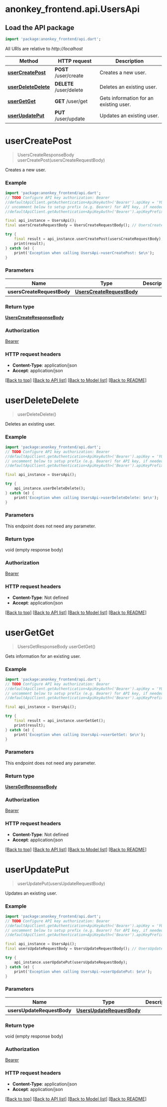 # anonkey_frontend.api.UsersApi

## Load the API package
```dart
import 'package:anonkey_frontend/api.dart';
```

All URIs are relative to *http://localhost*

Method | HTTP request | Description
------------- | ------------- | -------------
[**userCreatePost**](UsersApi.md#usercreatepost) | **POST** /user/create | Creates a new user.
[**userDeleteDelete**](UsersApi.md#userdeletedelete) | **DELETE** /user/delete | Deletes an existing user.
[**userGetGet**](UsersApi.md#usergetget) | **GET** /user/get | Gets information for an existing user.
[**userUpdatePut**](UsersApi.md#userupdateput) | **PUT** /user/update | Updates an existing user.


# **userCreatePost**
> UsersCreateResponseBody userCreatePost(usersCreateRequestBody)

Creates a new user.

### Example
```dart
import 'package:anonkey_frontend/api.dart';
// TODO Configure API key authorization: Bearer
//defaultApiClient.getAuthentication<ApiKeyAuth>('Bearer').apiKey = 'YOUR_API_KEY';
// uncomment below to setup prefix (e.g. Bearer) for API key, if needed
//defaultApiClient.getAuthentication<ApiKeyAuth>('Bearer').apiKeyPrefix = 'Bearer';

final api_instance = UsersApi();
final usersCreateRequestBody = UsersCreateRequestBody(); // UsersCreateRequestBody | 

try {
    final result = api_instance.userCreatePost(usersCreateRequestBody);
    print(result);
} catch (e) {
    print('Exception when calling UsersApi->userCreatePost: $e\n');
}
```

### Parameters

Name | Type | Description  | Notes
------------- | ------------- | ------------- | -------------
 **usersCreateRequestBody** | [**UsersCreateRequestBody**](UsersCreateRequestBody.md)|  | 

### Return type

[**UsersCreateResponseBody**](UsersCreateResponseBody.md)

### Authorization

[Bearer](../README.md#Bearer)

### HTTP request headers

 - **Content-Type**: application/json
 - **Accept**: application/json

[[Back to top]](#) [[Back to API list]](../README.md#documentation-for-api-endpoints) [[Back to Model list]](../README.md#documentation-for-models) [[Back to README]](../README.md)

# **userDeleteDelete**
> userDeleteDelete()

Deletes an existing user.

### Example
```dart
import 'package:anonkey_frontend/api.dart';
// TODO Configure API key authorization: Bearer
//defaultApiClient.getAuthentication<ApiKeyAuth>('Bearer').apiKey = 'YOUR_API_KEY';
// uncomment below to setup prefix (e.g. Bearer) for API key, if needed
//defaultApiClient.getAuthentication<ApiKeyAuth>('Bearer').apiKeyPrefix = 'Bearer';

final api_instance = UsersApi();

try {
    api_instance.userDeleteDelete();
} catch (e) {
    print('Exception when calling UsersApi->userDeleteDelete: $e\n');
}
```

### Parameters
This endpoint does not need any parameter.

### Return type

void (empty response body)

### Authorization

[Bearer](../README.md#Bearer)

### HTTP request headers

 - **Content-Type**: Not defined
 - **Accept**: application/json

[[Back to top]](#) [[Back to API list]](../README.md#documentation-for-api-endpoints) [[Back to Model list]](../README.md#documentation-for-models) [[Back to README]](../README.md)

# **userGetGet**
> UsersGetResponseBody userGetGet()

Gets information for an existing user.

### Example
```dart
import 'package:anonkey_frontend/api.dart';
// TODO Configure API key authorization: Bearer
//defaultApiClient.getAuthentication<ApiKeyAuth>('Bearer').apiKey = 'YOUR_API_KEY';
// uncomment below to setup prefix (e.g. Bearer) for API key, if needed
//defaultApiClient.getAuthentication<ApiKeyAuth>('Bearer').apiKeyPrefix = 'Bearer';

final api_instance = UsersApi();

try {
    final result = api_instance.userGetGet();
    print(result);
} catch (e) {
    print('Exception when calling UsersApi->userGetGet: $e\n');
}
```

### Parameters
This endpoint does not need any parameter.

### Return type

[**UsersGetResponseBody**](UsersGetResponseBody.md)

### Authorization

[Bearer](../README.md#Bearer)

### HTTP request headers

 - **Content-Type**: Not defined
 - **Accept**: application/json

[[Back to top]](#) [[Back to API list]](../README.md#documentation-for-api-endpoints) [[Back to Model list]](../README.md#documentation-for-models) [[Back to README]](../README.md)

# **userUpdatePut**
> userUpdatePut(usersUpdateRequestBody)

Updates an existing user.

### Example
```dart
import 'package:anonkey_frontend/api.dart';
// TODO Configure API key authorization: Bearer
//defaultApiClient.getAuthentication<ApiKeyAuth>('Bearer').apiKey = 'YOUR_API_KEY';
// uncomment below to setup prefix (e.g. Bearer) for API key, if needed
//defaultApiClient.getAuthentication<ApiKeyAuth>('Bearer').apiKeyPrefix = 'Bearer';

final api_instance = UsersApi();
final usersUpdateRequestBody = UsersUpdateRequestBody(); // UsersUpdateRequestBody | 

try {
    api_instance.userUpdatePut(usersUpdateRequestBody);
} catch (e) {
    print('Exception when calling UsersApi->userUpdatePut: $e\n');
}
```

### Parameters

Name | Type | Description  | Notes
------------- | ------------- | ------------- | -------------
 **usersUpdateRequestBody** | [**UsersUpdateRequestBody**](UsersUpdateRequestBody.md)|  | 

### Return type

void (empty response body)

### Authorization

[Bearer](../README.md#Bearer)

### HTTP request headers

 - **Content-Type**: application/json
 - **Accept**: application/json

[[Back to top]](#) [[Back to API list]](../README.md#documentation-for-api-endpoints) [[Back to Model list]](../README.md#documentation-for-models) [[Back to README]](../README.md)

